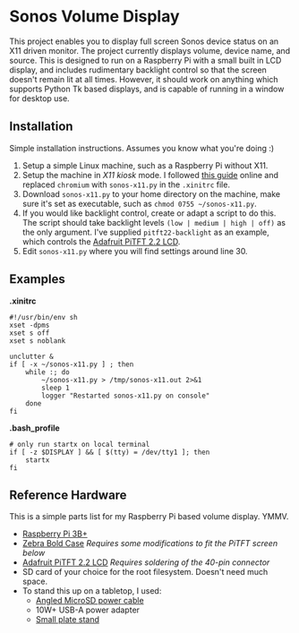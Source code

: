 # Sonos Volume Display

This project enables you to display full screen Sonos device status on an X11 driven
monitor. The project currently displays volume, device name, and source. This is
designed to run on a Raspberry Pi with a small built in LCD display, and includes
rudimentary backlight control so that the screen doesn't remain lit at all times.
However, it should work on anything which supports Python Tk based displays, and is
capable of running in a window for desktop use.

## Installation
Simple installation instructions. Assumes you know what you're doing :)

 1. Setup a simple Linux machine, such as a Raspberry Pi without X11.
 2. Setup the machine in *X11 kiosk* mode. I followed [this guide](https://blog.r0b.io/post/minimal-rpi-kiosk/)
 online and replaced `chromium` with `sonos-x11.py` in the `.xinitrc` file.
 3. Download `sonos-x11.py` to your home directory on the machine, make sure it's set as
 executable, such as `chmod 0755 ~/sonos-x11.py`.
 4. If you would like backlight control, create or adapt a script to do this. The script
 should take backlight levels `(low | medium | high | off)` as the only argument. I've
 supplied `pitft22-backlight` as an example, which controls the 
 [Adafruit PiTFT 2.2 LCD](https://learn.adafruit.com/adafruit-2-2-pitft-hat-320-240-primary-display-for-raspberry-pi).
 5. Edit `sonos-x11.py` where you will find settings around line 30.
 
## Examples

**.xinitrc**

	#!/usr/bin/env sh
	xset -dpms
	xset s off
	xset s noblank

	unclutter &
	if [ -x ~/sonos-x11.py ] ; then
    	while :; do
        	~/sonos-x11.py > /tmp/sonos-x11.out 2>&1
        	sleep 1
        	logger "Restarted sonos-x11.py on console"
    	done
	fi

**.bash_profile**

	# only run startx on local terminal
	if [ -z $DISPLAY ] && [ $(tty) = /dev/tty1 ]; then
		startx
	fi

## Reference Hardware

This is a simple parts list for my Raspberry Pi based volume display. YMMV.

 * [Raspberry Pi 3B+](https://www.amazon.com/CanaKit-Raspberry-Power-Supply-Listed/dp/B07BC6WH7V/)
 * [Zebra Bold Case](https://www.amazon.com/gp/product/B00UFEBYNS) _Requires some
modifications to fit the PiTFT screen below_
 * [Adafruit PiTFT 2.2 LCD](https://www.amazon.com/gp/product/B00S7GAVEO/) _Requires
 soldering of the 40-pin connector_
 * SD card of your choice for the root filesystem. Doesn't need much space.
 * To stand this up on a tabletop, I used:
   * [Angled MicroSD power cable](https://www.amazon.com/gp/product/B00ENZDFQ4/)
   * 10W+ USB-A power adapter
   * [Small plate stand](https://www.amazon.com/gp/product/B083DK2VTL/)
 